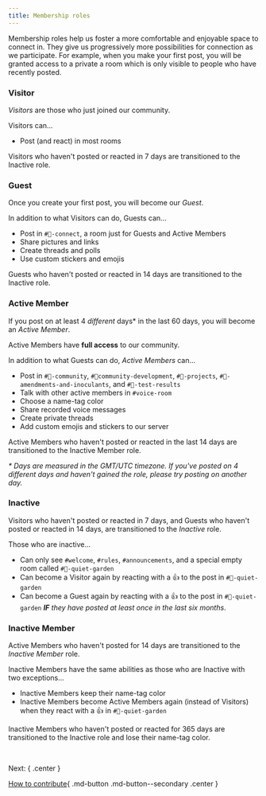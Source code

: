 ```yaml
---
title: Membership roles
---
```


Membership roles help us foster a more comfortable and enjoyable space to connect in. They give us progressively more possibilities for connection as we participate. For example, when you make your first post, you will be granted access to a private a room which is only visible to people who have recently posted.

### Visitor

_Visitors_ are those who just joined our community.

Visitors can...

- Post (and react) in most rooms

Visitors who haven't posted or reacted in 7 days are transitioned to the Inactive role.

### Guest

Once you create your first post, you will become our _Guest_.

In addition to what Visitors can do, Guests can...

- Post in `#💬-connect`, a room just for Guests and Active Members
- Share pictures and links
- Create threads and polls
- Use custom stickers and emojis

Guests who haven't posted or reacted in 14 days are transitioned to the Inactive role.

### Active Member

If you post on at least 4 _different_ days\* in the last 60 days, you will become an _Active Member_.

Active Members have **full access** to our community.

In addition to what Guests can do, _Active Members_ can...

- Post in `#💞-community`, `#🤝community-development`, `#📔-projects`, `#🦠-amendments-and-inoculants`, and `#🔬-test-results`
- Talk with other active members in `#voice-room`
- Choose a name-tag color
- Share recorded voice messages
- Create private threads
- Add custom emojis and stickers to our server

Active Members who haven't posted or reacted in the last 14 days are transitioned to the Inactive Member role.

_\* Days are measured in the GMT/UTC timezone. If you've posted on 4 different days and haven't gained the role, please try posting on another day._

### Inactive

Visitors who haven't posted or reacted in 7 days, and Guests who haven't posted or reacted in 14 days, are transitioned to the _Inactive_ role.

Those who are inactive...

- Can only see `#welcome`, `#rules`, `#announcements`, and a special empty room called `#🌷-quiet-garden`
- Can become a Visitor again by reacting with a 👍 to the post in `#🌷-quiet-garden`
- Can become a Guest again by reacting with a 👍 to the post in `#🌷-quiet-garden` _**IF** they have posted at least once in the last six months_.

### Inactive Member

Active Members who haven't posted for 14 days are transitioned to the _Inactive Member_ role.

Inactive Members have the same abilities as those who are Inactive with two exceptions...

- Inactive Members keep their name-tag color
- Inactive Members become Active Members again (instead of Visitors) when they react with a 👍 in `#🌷-quiet-garden`

Inactive Members who haven't posted or reacted for 365 days are transitioned to the Inactive role and lose their name-tag color.

&nbsp;

Next:
{ .center }

[How to contribute](contribute.md){ .md-button .md-button--secondary .center }
